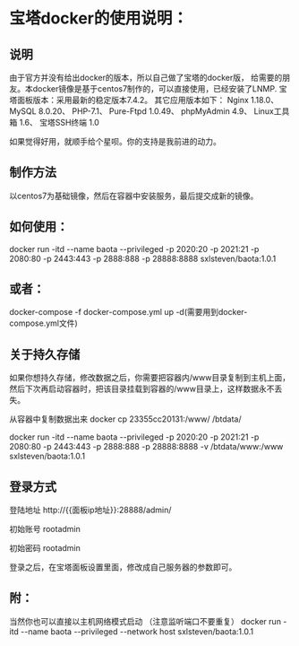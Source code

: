 宝塔docker的使用说明：
===================

说明
-----

由于官方并没有给出docker的版本，所以自己做了宝塔的docker版， 给需要的朋友。本docker镜像是基于centos7制作的，可以直接使用，已经安装了LNMP. 宝塔面板版本：采用最新的稳定版本7.4.2。
其它应用版本如下： Nginx 1.18.0、 MySQL 8.0.20、 PHP-7.1、 Pure-Ftpd 1.0.49、 phpMyAdmin 4.9、 Linux工具箱 1.6、 宝塔SSH终端 1.0

如果觉得好用，就顺手给个星呗。你的支持是我前进的动力。


 制作方法
 ----------
 
 以centos7为基础镜像，然后在容器中安装服务，最后提交成新的镜像。


如何使用：
----------
docker run -itd --name baota --privileged -p 2020:20 -p 2021:21 -p 2080:80 -p 2443:443 -p 2888:888 -p 28888:8888  sxlsteven/baota:1.0.1


或者：
----------
docker-compose -f docker-compose.yml  up -d(需要用到docker-compose.yml文件)



关于持久存储
----------

如果你想持久存储，修改数据之后，你需要把容器内/www目录复制到主机上面，然后下次再启动容器时，把该目录挂载到容器的/www目录上，这样数据永不丢失。

从容器中复制数据出来
docker cp 23355cc20131:/www/ /btdata/

docker run -itd --name baota --privileged -p 2020:20 -p 2021:21 -p 2080:80 -p 2443:443 -p 2888:888 -p 28888:8888 -v /btdata/www:/www sxlsteven/baota:1.0.1



登录方式
----------

登陆地址 http://{{面板ip地址}}:28888/admin/

初始账号 rootadmin

初始密码 rootadmin

登录之后，在宝塔面板设置里面，修改成自己服务器的参数即可。


附：
----------

当然你也可以直接以主机网络模式启动 （注意监听端口不要重复）
docker run -itd --name baota --privileged --network host sxlsteven/baota:1.0.1

